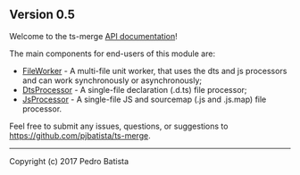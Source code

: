 ## Version 0.5

Welcome to the ts-merge [API documentation](https://pjbatista.github.io/ts-merge/)!

The main components for end-users of this module are:

- [FileWorker](classes/fileworker.html) -
  A multi-file unit worker, that uses the dts and js processors and can work synchronously or asynchronously;
- [DtsProcessor](classes/dtsprocessor.html) -
  A single-file declaration (.d.ts) file processor;
- [JsProcessor](classes/jsprocessor.html) -
  A single-file JS and sourcemap (.js and .js.map) file processor.

Feel free to submit any issues, questions, or suggestions to https://github.com/pjbatista/ts-merge.

---

Copyright (c) 2017 Pedro Batista
